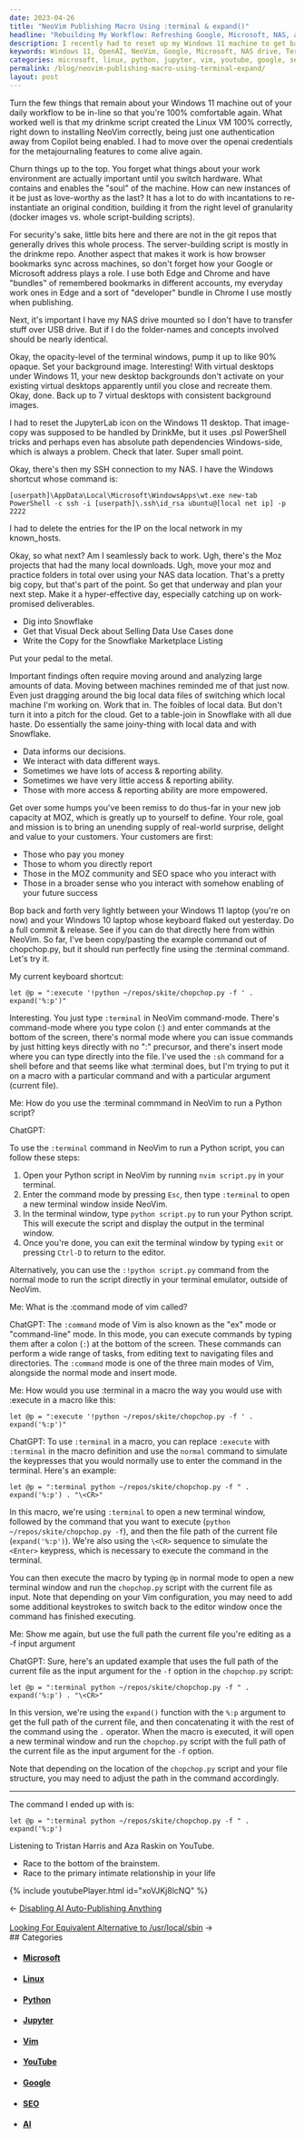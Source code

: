 ```yaml
---
date: 2023-04-26
title: "NeoVim Publishing Macro Using :terminal & expand()"
headline: "Rebuilding My Workflow: Refreshing Google, Microsoft, NAS, and JupyterLab Icons"
description: I recently had to reset up my Windows 11 machine to get back to my daily workflow. This involved setting up credentials, installing NeoVim, remembering important environment settings, and re-instantiating Google and Microsoft addresses, my NAS drive, my terminal windows, and my JupyterLab icon. Additionally, I was listening to a YouTube video on how to race to the bottom of the brainstem and to the primary intimate relationship in my life.
keywords: Windows 11, OpenAI, NeoVim, Google, Microsoft, NAS drive, Terminal, JupyterLab, known_hosts, Moz, Python, Script, Macro, YouTube, Tristan Harris, Aza Raskin, Brainstem, Intimate Relationship
categories: microsoft, linux, python, jupyter, vim, youtube, google, seo, ai
permalink: /blog/neovim-publishing-macro-using-terminal-expand/
layout: post
---
```



Turn the few things that remain about your Windows 11 machine out of your daily
workflow to be in-line so that you're 100% comfortable again. What worked well
is that my drinkme script created the Linux VM 100% correctly, right down to
installing NeoVim correctly, being just one authentication away from Copilot
being enabled. I had to move over the openai credentials for the metajournaling
features to come alive again.

Churn things up to the top. You forget what things about your work environment
are actually important until you switch hardware. What contains and enables the
"soul" of the machine. How can new instances of it be just as love-worthy as
the last? It has a lot to do with incantations to re-instantiate an original
condition, building it from the right level of granularity (docker images vs.
whole script-building scripts).

For security's sake, little bits here and there are not in the git repos that
generally drives this whole process. The server-building script is mostly in
the drinkme repo. Another aspect that makes it work is how browser bookmarks
sync across machines, so don't forget how your Google or Microsoft address
plays a role. I use both Edge and Chrome and have "bundles" of remembered
bookmarks in different accounts, my everyday work ones in Edge and a sort of
"developer" bundle in Chrome I use mostly when publishing.

Next, it's important I have my NAS drive mounted so I don't have to transfer
stuff over USB drive. But if I do the folder-names and concepts involved should
be nearly identical.

Okay, the opacity-level of the terminal windows, pump it up to like 90% opaque.
Set your background image. Interesting! With virtual desktops under Windows 11,
your new desktop backgrounds don't activate on your existing virtual desktops
apparently until you close and recreate them. Okay, done. Back up to 7 virtual
desktops with consistent background images.

I had to reset the JupyterLab icon on the Windows 11 desktop. That image-copy
was supposed to be handled by DrinkMe, but it uses .psl PowerShell tricks and
perhaps even has absolute path dependencies Windows-side, which is always a
problem. Check that later. Super small point.

Okay, there's then my SSH connection to my NAS. I have the Windows shortcut
whose command is:

    [userpath]\AppData\Local\Microsoft\WindowsApps\wt.exe new-tab PowerShell -c ssh -i [userpath]\.ssh\id_rsa ubuntu@[local net ip] -p 2222

I had to delete the entries for the IP on the local network in my known_hosts.

Okay, so what next? Am I seamlessly back to work. Ugh, there's the Moz projects
that had the many local downloads. Ugh, move your moz and practice folders in
total over using your NAS data location. That's a pretty big copy, but that's
part of the point. So get that underway and plan your next step. Make it a
hyper-effective day, especially catching up on work-promised deliverables.

- Dig into Snowflake
- Get that Visual Deck about Selling Data Use Cases done
- Write the Copy for the Snowflake Marketplace Listing

Put your pedal to the metal.

Important findings often require moving around and analyzing large amounts of
data. Moving between machines reminded me of that just now. Even just dragging
around the big local data files of switching which local machine I'm working
on. Work that in. The foibles of local data. But don't turn it into a pitch for
the cloud. Get to a table-join in Snowflake with all due haste. Do essentially
the same joiny-thing with local data and with Snowflake.

- Data informs our decisions.
- We interact with data different ways.
- Sometimes we have lots of access & reporting ability.
- Sometimes we have very little access & reporting ability.
- Those with more access & reporting ability are more empowered.

Get over some humps you've been remiss to do thus-far in your new job capacity
at MOZ, which is greatly up to yourself to define. Your role, goal and mission
is to bring an unending supply of real-world surprise, delight and value to
your customers. Your customers are first:

- Those who pay you money
- Those to whom you directly report
- Those in the MOZ community and SEO space who you interact with
- Those in a broader sense who you interact with somehow enabling of your
  future success

Bop back and forth very lightly between your Windows 11 laptop (you're on now)
and your Windows 10 laptop whose keyboard flaked out yesterday. Do a full
commit & release. See if you can do that directly here from within NeoVim. So
far, I've been copy/pasting the example command out of chopchop.py, but it
should run perfectly fine using the :terminal command. Let's try it.

My current keyboard shortcut:

```vim
let @p = ":execute '!python ~/repos/skite/chopchop.py -f ' . expand('%:p')"
``` 

Interesting. You just type `:terminal` in NeoVim command-mode. There's
command-mode where you type colon (:) and enter commands at the bottom of the
screen, there's normal mode where you can issue commands by just hitting keys
directly with no ":" precursor, and there's insert mode where you can type
directly into the file. I've used the `:sh` command for a shell before and that
seems like what :terminal does, but I'm trying to put it on a macro with a
particular command and with a particular argument (current file).

Me: How do you use the :terminal commmand in NeoVim to run a Python script?

ChatGPT:

To use the `:terminal` command in NeoVim to run a Python script, you can follow these steps:

1. Open your Python script in NeoVim by running `nvim script.py` in your terminal.
2. Enter the command mode by pressing `Esc`, then type `:terminal` to open a new terminal window inside NeoVim.
3. In the terminal window, type `python script.py` to run your Python script. This will execute the script and display the output in the terminal window.
4. Once you're done, you can exit the terminal window by typing `exit` or pressing `Ctrl-D` to return to the editor.

Alternatively, you can use the `:!python script.py` command from the normal mode to run the script directly in your terminal emulator, outside of NeoVim.

Me: What is the :command mode of vim called?

ChatGPT: The `:command` mode of Vim is also known as the "ex" mode or "command-line" mode. In this mode, you can execute commands by typing them after a colon (`:`) at the bottom of the screen. These commands can perform a wide range of tasks, from editing text to navigating files and directories. The `:command` mode is one of the three main modes of Vim, alongside the normal mode and insert mode.

Me: How would you use :terminal in a macro the way you would use with :execute in a macro like this:

```vim
let @p = ":execute '!python ~/repos/skite/chopchop.py -f ' . expand('%:p')"
```

ChatGPT: To use `:terminal` in a macro, you can replace `:execute` with `:terminal` in the macro definition and use the `normal` command to simulate the keypresses that you would normally use to enter the command in the terminal. Here's an example:

```
let @p = ":terminal python ~/repos/skite/chopchop.py -f " . expand('%:p') . "\<CR>"
```

In this macro, we're using `:terminal` to open a new terminal window, followed by the command that you want to execute (`python ~/repos/skite/chopchop.py -f`), and then the file path of the current file (`expand('%:p')`). We're also using the `\<CR>` sequence to simulate the `<Enter>` keypress, which is necessary to execute the command in the terminal.

You can then execute the macro by typing `@p` in normal mode to open a new terminal window and run the `chopchop.py` script with the current file as input. Note that depending on your Vim configuration, you may need to add some additional keystrokes to switch back to the editor window once the command has finished executing.

Me: Show me again, but use the full path the current file you're editing as a -f input argument

ChatGPT: Sure, here's an updated example that uses the full path of the current file as the input argument for the `-f` option in the `chopchop.py` script:

```
let @p = ":terminal python ~/repos/skite/chopchop.py -f " . expand('%:p') . "\<CR>"
```

In this version, we're using the `expand()` function with the `%:p` argument to get the full path of the current file, and then concatenating it with the rest of the command using the `.` operator. When the macro is executed, it will open a new terminal window and run the `chopchop.py` script with the full path of the current file as the input argument for the `-f` option.

Note that depending on the location of the `chopchop.py` script and your file structure, you may need to adjust the path in the command accordingly.

---

The command I ended up with is:

```vim
let @p = ":terminal python ~/repos/skite/chopchop.py -f " . expand('%:p')
```

Listening to Tristan Harris and Aza Raskin on YouTube.

- Race to the bottom of the brainstem.
- Race to the primary intimate relationship in your life

{% include youtubePlayer.html id="xoVJKj8lcNQ" %}


<div class="arrow-links"><div class="post-nav-prev"><span class="arrow">&larr;&nbsp;</span><a href="/blog/disabling-ai-auto-publishing-anything/">Disabling AI Auto-Publishing Anything</a></div> &nbsp; <div class="post-nav-next"><a href="/blog/looking-for-equivalent-alternative-to-usr-local-sbin/">Looking For Equivalent Alternative to /usr/local/sbin</a><span class="arrow">&nbsp;&rarr;</span></div></div>
## Categories

<ul>
<li><h4><a href='/microsoft/'>Microsoft</a></h4></li>
<li><h4><a href='/linux/'>Linux</a></h4></li>
<li><h4><a href='/python/'>Python</a></h4></li>
<li><h4><a href='/jupyter/'>Jupyter</a></h4></li>
<li><h4><a href='/vim/'>Vim</a></h4></li>
<li><h4><a href='/youtube/'>YouTube</a></h4></li>
<li><h4><a href='/google/'>Google</a></h4></li>
<li><h4><a href='/seo/'>SEO</a></h4></li>
<li><h4><a href='/ai/'>AI</a></h4></li></ul>